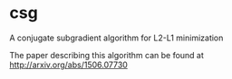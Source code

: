 # csg
A conjugate subgradient algorithm for L2-L1 minimization

The paper describing this algorithm can be found at http://arxiv.org/abs/1506.07730
